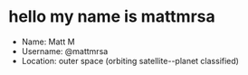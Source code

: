 # hello my name is mattmrsa 

* Name: Matt M
* Username: @mattmrsa
* Location: outer space (orbiting satellite--planet classified)
